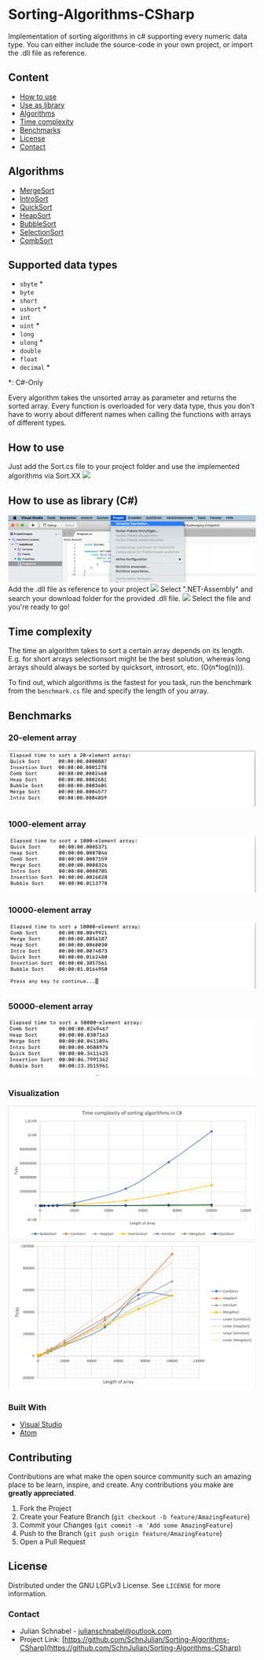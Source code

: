 # Sorting-Algorithms-CSharp
Implementation of sorting algorithms in c# supporting every numeric data type. You can either include the source-code in your own project, or import the .dll file as reference.

## Content
* [How to use](#use)
* [Use as library](#library)
* [Algorithms](#algorithms)
* [Time complexity](#time-complexity)
* [Benchmarks](#benchmarks)
* [License](#license)
* [Contact](#contact)


## Algorithms <a name="algorithms"></a>

* [MergeSort](https://en.wikipedia.org/wiki/Merge_sort)
* [IntroSort](https://en.wikipedia.org/wiki/Introsort)
* [QuickSort](https://en.wikipedia.org/wiki/Quicksort)
* [HeapSort](https://en.wikipedia.org/wiki/Heapsort)
* [BubbleSort](https://en.wikipedia.org/wiki/Bubble_sort)
* [SelectionSort](https://en.wikipedia.org/wiki/Selection_sort)
* [CombSort](https://de.wikipedia.org/wiki/Combsort)

## Supported data types <a name="datatype"></a>

* `sbyte` *
* `byte`
* `short`
* `ushort` *
* `int`
* `uint` *
* `long`
* `ulong` *
* `double`
* `float`
* `decimal` *

*: C#-Only

Every algorithm takes the unsorted array as parameter and returns the sorted array.
Every function is overloaded for very data type, thus you don't have to worry about different names when calling the functions with arrays of different types.


## How to use <a name="use"></a>
Just add the Sort.cs file to your project folder and use the implemented algorithms via Sort.XX
![](Tutorial/tutorial2.gif)

## How to use as library (C#)<a name="library"></a>
![](Tutorial/Tutorial1.png)
Add the .dll file as reference to your project
![](Tutorial/Tutorial3.png)
Select ".NET-Assembly" and search your download folder for the provided .dll file.
![](Tutorial/Tutorial2.png)
Select the file and you're ready to go!

## Time complexity
The time an algorithm takes to sort a certain array depends on its length. E.g. for short arrays selectionsort might be the best solution, whereas long arrays should always be sorted by quicksort, introsort, etc. (O(n*log(n))).

To find out, which algorithms is the fastest for you task, run the benchmark from the `benchmark.cs` file and specify the length of you array.

## Benchmarks
### 20-element array
![](Tutorial/Benchmarks/20.png)
### 1000-element array
![](Tutorial/Benchmarks/1000.png)
### 10000-element array
![](Tutorial/Benchmarks/10000.png)
### 50000-element array
![](Tutorial/Benchmarks/50000.png)

### Visualization
![](Tutorial/Benchmarks/timeComplexity.png)
![](Tutorial/Benchmarks/timeComplexity2.png)


### Built With
* [Visual Studio](https://visualstudio.microsoft.com)
* [Atom](https://atom.io/)

<!-- CONTRIBUTING -->
## Contributing

Contributions are what make the open source community such an amazing place to be learn, inspire, and create. Any contributions you make are **greatly appreciated**.

1. Fork the Project
2. Create your Feature Branch (`git checkout -b feature/AmazingFeature`)
3. Commit your Changes (`git commit -m 'Add some AmazingFeature`)
4. Push to the Branch (`git push origin feature/AmazingFeature`)
5. Open a Pull Request

<!-- LICENSE -->
## License

Distributed under the GNU LGPLv3 License. See `LICENSE` for more information.

<!-- CONTACT -->
### Contact

* Julian Schnabel - julianschnabel@outlook.com
* Project Link: [https://github.com/SchnJulian/Sorting-Algorithms-CSharp](https://github.com/SchnJulian/Sorting-Algorithms-CSharp)
